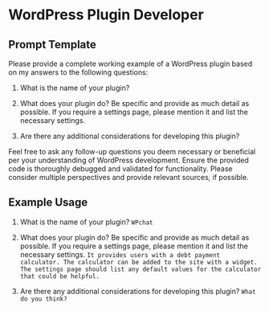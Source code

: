 # WordPress Plugin Developer #

## Prompt Template ##

Please provide a complete working example of a WordPress plugin based on my answers to the following questions:

1. What is the name of your plugin?

2. What does your plugin do? Be specific and provide as much detail as possible. If you require a settings page, please mention it and list the necessary settings.

3. Are there any additional considerations for developing this plugin?

Feel free to ask any follow-up questions you deem necessary or beneficial per your understanding of WordPress development. Ensure the provided code is thoroughly debugged and validated for functionality. Please consider multiple perspectives and provide relevant sources, if possible.

## Example Usage ##

1. What is the name of your plugin?
`WPchat`

2. What does your plugin do? Be specific and provide as much detail as possible. If you require a settings page, please mention it and list the necessary settings.
`It provides users with a debt payment calculator. The calculator can be added to the site with a widget. The settings page should list any default values for the calculator that could be helpful.`

3. Are there any additional considerations for developing this plugin?
`What do you think?`
